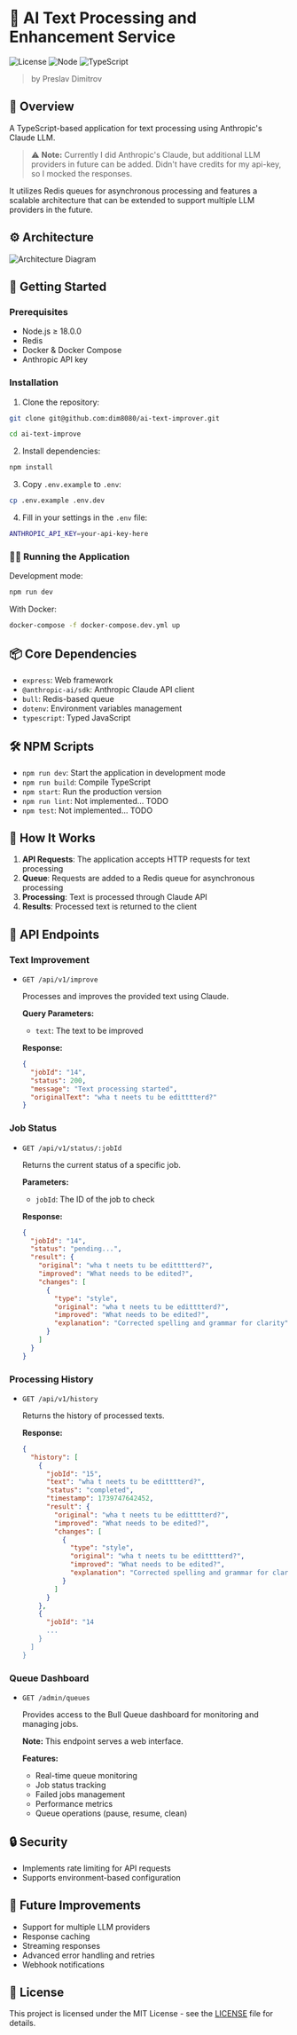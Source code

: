 # 🤖 AI Text Processing and Enhancement Service

![License](https://img.shields.io/badge/license-MIT-blue.svg)
![Node](https://img.shields.io/badge/node-%3E%3D%2018.0.0-brightgreen)
![TypeScript](https://img.shields.io/badge/typescript-%5E5.0.0-blue)

> by Preslav Dimitrov 

## 📖 Overview

A TypeScript-based application for text processing using Anthropic's Claude LLM. 
> ⚠️ **Note:** Currently I did Anthropic's Claude, but additional LLM providers in future can be added. Didn't have credits for my api-key, so I mocked the responses.

It utilizes Redis queues for asynchronous processing and features a scalable architecture that can be extended to support multiple LLM providers in the future.

## ⚙️ Architecture

![Architecture Diagram](diagram.png)

## 🚀 Getting Started

### Prerequisites

- Node.js ≥ 18.0.0
- Redis
- Docker & Docker Compose
- Anthropic API key

### Installation

1. Clone the repository:
```bash
git clone git@github.com:dim8080/ai-text-improver.git

cd ai-text-improve
```

2. Install dependencies:
```bash
npm install
```

3. Copy `.env.example` to `.env`:
```bash
cp .env.example .env.dev
```

4. Fill in your settings in the `.env` file:
```bash
ANTHROPIC_API_KEY=your-api-key-here
```

### 🏃‍♂️ Running the Application

Development mode:
```bash
npm run dev
```

With Docker:
```bash
docker-compose -f docker-compose.dev.yml up
```

## 📦 Core Dependencies

- `express`: Web framework
- `@anthropic-ai/sdk`: Anthropic Claude API client
- `bull`: Redis-based queue
- `dotenv`: Environment variables management
- `typescript`: Typed JavaScript

## 🛠️ NPM Scripts

- `npm run dev`: Start the application in development mode
- `npm run build`: Compile TypeScript
- `npm start`: Run the production version
- `npm run lint`: Not implemented... TODO
- `npm test`: Not implemented... TODO

## 🔄 How It Works

1. **API Requests**: The application accepts HTTP requests for text processing
2. **Queue**: Requests are added to a Redis queue for asynchronous processing
3. **Processing**: Text is processed through Claude API
4. **Results**: Processed text is returned to the client

## 📡 API Endpoints

### Text Improvement
- `GET /api/v1/improve`
  
  Processes and improves the provided text using Claude.

  **Query Parameters:**
  - `text`: The text to be improved

  **Response:**
  ```json
  {
    "jobId": "14",
    "status": 200,
    "message": "Text processing started",
    "originalText": "wha t neets tu be editttterd?"
  }
  ```

### Job Status
- `GET /api/v1/status/:jobId`
  
  Returns the current status of a specific job.

  **Parameters:**
  - `jobId`: The ID of the job to check

  **Response:**
  ```json
  {
    "jobId": "14",
    "status": "pending...",
    "result": {
      "original": "wha t neets tu be editttterd?",
      "improved": "What needs to be edited?",
      "changes": [
        {
          "type": "style",
          "original": "wha t neets tu be editttterd?",
          "improved": "What needs to be edited?",
          "explanation": "Corrected spelling and grammar for clarity"
        }
      ]
    }
  }
  ```

### Processing History
- `GET /api/v1/history`
  
  Returns the history of processed texts.

  **Response:**
  ```json
  {
    "history": [
      {
        "jobId": "15",
        "text": "wha t neets tu be editttterd?",
        "status": "completed",
        "timestamp": 1739747642452,
        "result": {
          "original": "wha t neets tu be editttterd?",
          "improved": "What needs to be edited?",
          "changes": [
            {
              "type": "style",
              "original": "wha t neets tu be editttterd?",
              "improved": "What needs to be edited?",
              "explanation": "Corrected spelling and grammar for clarity"
            }
          ]
        }
      },
      {
        "jobId": "14
        ...
      }
    ]
  }
  ```

### Queue Dashboard
- `GET /admin/queues`
  
  Provides access to the Bull Queue dashboard for monitoring and managing jobs.

  **Note:** This endpoint serves a web interface.

  **Features:**
  - Real-time queue monitoring
  - Job status tracking
  - Failed jobs management
  - Performance metrics
  - Queue operations (pause, resume, clean)

## 🔒 Security

- Implements rate limiting for API requests
- Supports environment-based configuration

## 🚧 Future Improvements

- Support for multiple LLM providers
- Response caching
- Streaming responses
- Advanced error handling and retries
- Webhook notifications



## 📝 License

This project is licensed under the MIT License - see the [LICENSE](LICENSE) file for details. 
